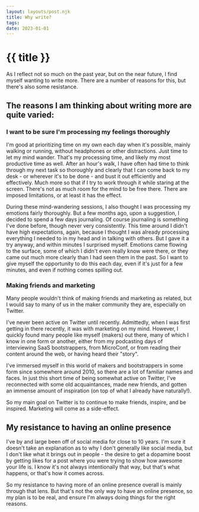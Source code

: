 ```yaml
---
layout: layouts/post.njk
title: Why write?
tags: 
date: 2023-01-01
---
```


# {{ title }}

As I reflect not so much on the past year, but on the near future, I find myself wanting to write more.
There are a number of reasons for this, but there's also some resistance.

## The reasons I am thinking about writing more are quite varied:

### I want to be sure I'm processing my feelings thoroughly

I'm good at prioritizing time on my own each day when it's possible, mainly walking or running, without headphones or other distractions. Just time to let my mind wander. That's my processing time, and likely my most productive time as well. After an hour's walk, I have often had time to think through my next task so thoroughly and clearly that I can come back to my desk - or wherever it's to be done - and bust it out efficiently and effectively. Much more so that if I try to work through it while staring at the screen. There's not as much room for the mind to be free there. There are imposed limitations, or at least it has the effect.

During these mind-wandering sessions, I also thought I was processing my emotions fairly thoroughly. But a few months ago, upon a suggestion, I decided to spend a few days journaling. Of course journaling is something I've done before, though never very consistently. This time around I didn't have high expectations, again, because I thought I was already processing everything I needed to in my head and in talking with others. But I gave it a try anyway, and within minutes I surprised myself. Emotions came flowing to the surface, some of which I didn't even really know were there, or they came out much more clearly than I had seen them in the past. So I want to give myself the opportunity to do this each day, even if it's just for a few minutes, and even if nothing comes spilling out. 

### Making friends and marketing

Many people wouldn't think of making friends and marketing as related, but I would say to many of us in the maker community they are, especially on Twitter.

I've never been active on Twitter until recently. Admittedly, when I was first getting in there recently, it was with marketing on my mind. However, I quickly found many people like myself (makers) out there, many of which I know in one form or another, either from my podcasting days of interviewing SaaS bootstrappers, from MicroConf, or from reading their content around the web, or having heard their "story".

I've immersed myself in this world of makers and bootstrappers in some form since somewhere around 2010, so there are a lot of familiar names and faces. In just this short time of being somewhat active on Twitter, I've reconnected with some old acquaintances, made new friends, and gotten an immense amount of inspiration (on top of what I already have naturally!).


So my main goal on Twitter is to continue to make friends, inspire, and be inspired. Marketing will come as a side-effect.

## My resistance to having an online presence

I've by and large been off of social media for close to 10 years. I'm sure it doesn't take an explanation as to why I don't generally like social media, but I don't like what it brings out in people - the desire to get a dopamine boost by getting likes for a post where you were trying to show how awesome your life is. I know it's not always intentionally that way, but that's what happens, or that's how it comes across.

So my resistance to having more of an online presence overall is mainly through that lens. But that's not the only way to have an online presence, so my plan is to be real, and ensure I'm always doing things for the right reasons.


